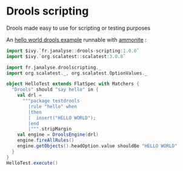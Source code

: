 # Drools scripting
Drools made easy to use for scripting or testing purposes

An [hello world drools example](https://gist.github.com/dacr/6921d569fd33182da358d6a8e383aa0a) runnable with [ammonite](http://ammonite.io/) :

```scala
import $ivy.`fr.janalyse::drools-scripting:1.0.0`
import $ivy.`org.scalatest::scalatest:3.0.8`

import fr.janalyse.droolscripting._
import org.scalatest._, org.scalatest.OptionValues._

object HelloTest extends FlatSpec with Matchers {
  "Drools" should "say hello" in {
    val drl =
      """package testdrools
        |rule "hello" when
        |then
        |  insert("HELLO WORLD");
        |end
        |""".stripMargin
    val engine = DroolsEngine(drl)
    engine.fireAllRules()
    engine.getObjects().headOption.value shouldBe "HELLO WORLD"
  }
}
HelloTest.execute()
```
